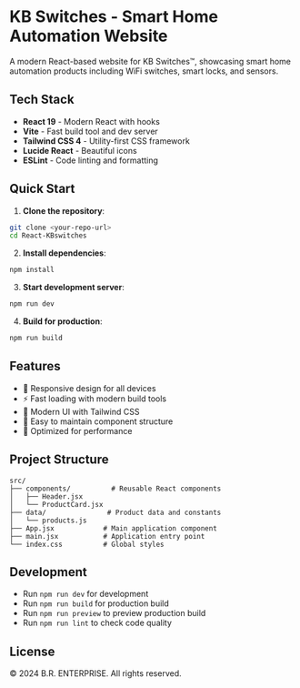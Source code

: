 # KB Switches - Smart Home Automation Website

A modern React-based website for KB Switches™, showcasing smart home automation products including WiFi switches, smart locks, and sensors.

## Tech Stack

- **React 19** - Modern React with hooks
- **Vite** - Fast build tool and dev server
- **Tailwind CSS 4** - Utility-first CSS framework
- **Lucide React** - Beautiful icons
- **ESLint** - Code linting and formatting

## Quick Start

1. **Clone the repository**:

```bash
git clone <your-repo-url>
cd React-KBswitches
```

2. **Install dependencies**:

```bash
npm install
```

3. **Start development server**:

```bash
npm run dev
```

4. **Build for production**:

```bash
npm run build
```

## Features

- 📱 Responsive design for all devices
- ⚡ Fast loading with modern build tools
- 🎨 Modern UI with Tailwind CSS
- 🔧 Easy to maintain component structure
- 🚀 Optimized for performance

## Project Structure

```
src/
├── components/          # Reusable React components
│   ├── Header.jsx
│   └── ProductCard.jsx
├── data/               # Product data and constants
│   └── products.js
├── App.jsx            # Main application component
├── main.jsx           # Application entry point
└── index.css          # Global styles
```

## Development

- Run `npm run dev` for development
- Run `npm run build` for production build
- Run `npm run preview` to preview production build
- Run `npm run lint` to check code quality

## License

© 2024 B.R. ENTERPRISE. All rights reserved.
